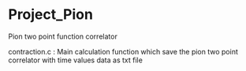 # Project_Pion
Pion two point function correlator

contraction.c : Main calculation function which save the pion two point correlator with time values data as txt file
